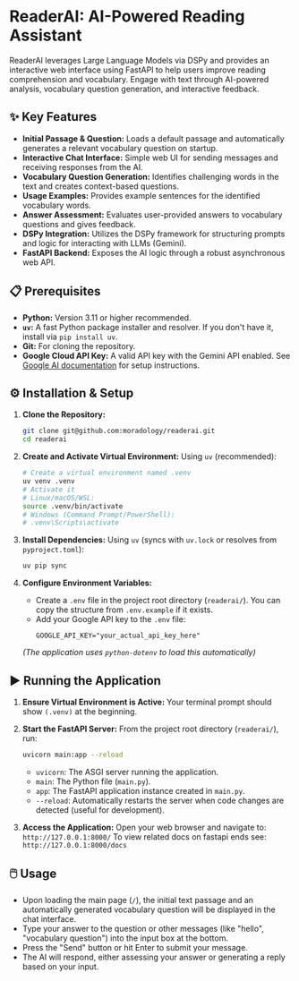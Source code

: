 # ReaderAI: AI-Powered Reading Assistant

ReaderAI leverages Large Language Models via DSPy and provides an interactive web interface using FastAPI to help users improve reading comprehension and vocabulary. Engage with text through AI-powered analysis, vocabulary question generation, and interactive feedback.

## ✨ Key Features

  * **Initial Passage & Question:** Loads a default passage and automatically generates a relevant vocabulary question on startup.
  * **Interactive Chat Interface:** Simple web UI for sending messages and receiving responses from the AI.
  * **Vocabulary Question Generation:** Identifies challenging words in the text and creates context-based questions.
  * **Usage Examples:** Provides example sentences for the identified vocabulary words.
  * **Answer Assessment:** Evaluates user-provided answers to vocabulary questions and gives feedback.
  * **DSPy Integration:** Utilizes the DSPy framework for structuring prompts and logic for interacting with LLMs (Gemini).
  * **FastAPI Backend:** Exposes the AI logic through a robust asynchronous web API.

## 📋 Prerequisites

  * **Python:** Version 3.11 or higher recommended.
  * **`uv`:** A fast Python package installer and resolver. If you don't have it, install via `pip install uv`.
  * **Git:** For cloning the repository.
  * **Google Cloud API Key:** A valid API key with the Gemini API enabled. See [Google AI documentation](https://ai.google.dev/) for setup instructions.

## ⚙️ Installation & Setup

1.  **Clone the Repository:**

    ```bash
    git clone git@github.com:moradology/readerai.git
    cd readerai
    ```

2.  **Create and Activate Virtual Environment:**
    Using `uv` (recommended):

    ```bash
    # Create a virtual environment named .venv
    uv venv .venv
    # Activate it
    # Linux/macOS/WSL:
    source .venv/bin/activate
    # Windows (Command Prompt/PowerShell):
    # .venv\Scripts\activate
    ```

3.  **Install Dependencies:**
    Using `uv` (syncs with `uv.lock` or resolves from `pyproject.toml`):

    ```bash
    uv pip sync
    ```


4.  **Configure Environment Variables:**

      * Create a `.env` file in the project root directory (`readerai/`). You can copy the structure from `.env.example` if it exists.
      * Add your Google API key to the `.env` file:
        ```dotenv
        GOOGLE_API_KEY="your_actual_api_key_here"
        ```

    *(The application uses `python-dotenv` to load this automatically)*

## ▶️ Running the Application

1.  **Ensure Virtual Environment is Active:** Your terminal prompt should show `(.venv)` at the beginning.

2.  **Start the FastAPI Server:**
    From the project root directory (`readerai/`), run:

    ```bash
    uvicorn main:app --reload
    ```

      * `uvicorn`: The ASGI server running the application.
      * `main`: The Python file (`main.py`).
      * `app`: The FastAPI application instance created in `main.py`.
      * `--reload`: Automatically restarts the server when code changes are detected (useful for development).

3.  **Access the Application:**
    Open your web browser and navigate to: `http://127.0.0.1:8000/`
    To view related docs on fastapi ends see: `http://127.0.0.1:8000/docs`

## 🖱️ Usage

  * Upon loading the main page (`/`), the initial text passage and an automatically generated vocabulary question will be displayed in the chat interface.
  * Type your answer to the question or other messages (like "hello", "vocabulary question") into the input box at the bottom.
  * Press the "Send" button or hit Enter to submit your message.
  * The AI will respond, either assessing your answer or generating a reply based on your input.